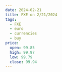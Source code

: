 ```yaml
---
date: 2024-02-21
title: FXE on 2/21/2024
tags: 
  - FXE
  - euro
  - currencies
  - buy
price:
  open: 99.85
  high: 99.97
  low: 99.79
  close: 99.94
---
```

<div class="post">
<snapshot-grid 
    :reports="['2024/02/20/CTA/FXE', '2024/02/21/CTA/FXE', '2024/02/21/MTP/FXE']"
    chart="2024/02/21/Chart/FXE"
/>
<p>

</p>
<p>

</p>
</div>
